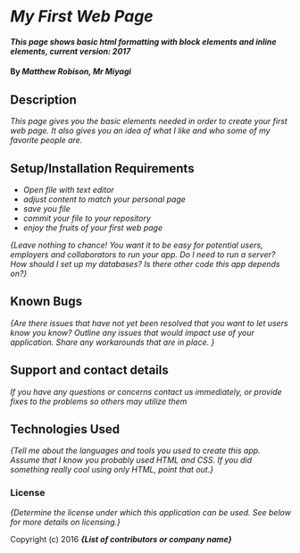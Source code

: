# _My First Web Page_

#### _This page shows basic html formatting with block elements and inline elements, current version: 2017_

#### By _**Matthew Robison, Mr Miyagi**_

## Description

_This page gives you the basic elements needed in order to create your first web page. It also gives you an idea of what I like and who some of my favorite people are._

## Setup/Installation Requirements

* _Open file with text editor_
* _adjust content to match your personal page_
* _save you file_
* _commit your file to your repository_
* _enjoy the fruits of your first web page_

_{Leave nothing to chance! You want it to be easy for potential users, employers and collaborators to run your app. Do I need to run a server? How should I set up my databases? Is there other code this app depends on?}_

## Known Bugs

_{Are there issues that have not yet been resolved that you want to let users know you know?  Outline any issues that would impact use of your application.  Share any workarounds that are in place. }_

## Support and contact details

_If you have any questions or concerns contact us immediately, or provide fixes to the problems so others may utilize them_

## Technologies Used

_{Tell me about the languages and tools you used to create this app. Assume that I know you probably used HTML and CSS. If you did something really cool using only HTML, point that out.}_

### License

*{Determine the license under which this application can be used.  See below for more details on licensing.}*

Copyright (c) 2016 **_{List of contributors or company name}_**
